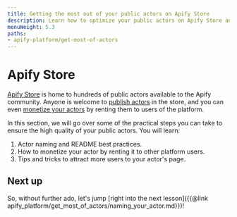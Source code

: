 ```yaml
---
title: Getting the most out of your public actors on Apify Store
description: Learn how to optimize your public actors on Apify Store and monetize them by renting your actor to other platform users.
menuWeight: 5.3
paths:
- apify-platform/get-most-of-actors
---
```


# [](#apify-store) Apify Store

[Apify Store](https://apify.com/store) is home to hundreds of public actors available to the Apify community. Anyone is welcome to [publish actors](https://docs.apify.com/actors/publishing) in the store, and you can even [monetize your actors](https://get.apify.com/monetize-your-code) by renting them to users of the platform.

In this section, we will go over some of the practical steps you can take to ensure the high quality of your public actors. You will learn:

1. Actor naming and README best practices.
2. How to monetize your actor by renting it to other platform users.
3. Tips and tricks to attract more users to your actor's page.

## [](#next) Next up

So, without further ado, let's jump [right into the next lesson]({{@link apify_platform/get_most_of_actors/naming_your_actor.md}})!
